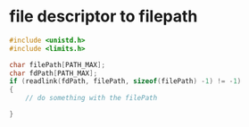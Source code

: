 # file descriptor to filepath

```cpp
#include <unistd.h>
#include <limits.h>

char filePath[PATH_MAX];
char fdPath[PATH_MAX];
if (readlink(fdPath, filePath, sizeof(filePath) -1) != -1)
{
	// do something with the filePath

}
```

